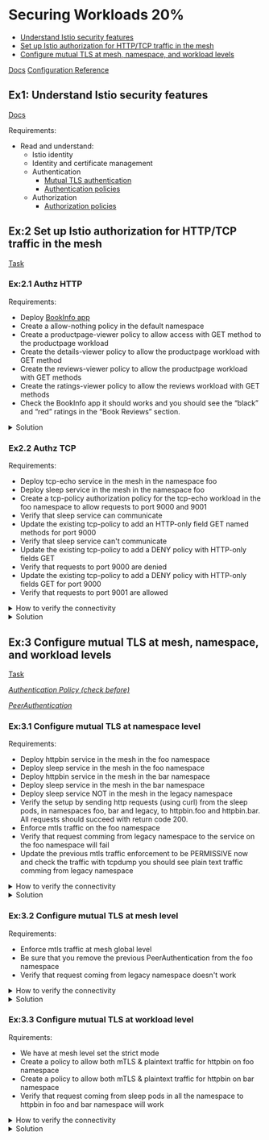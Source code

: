 # Securing Workloads 20%

* [Understand Istio security features](#understand-istio-security-features)
* [Set up Istio authorization for HTTP/TCP traffic in the mesh](#set-up-istio-authorization-for-httptcp-traffic-in-the-mesh)
* [Configure mutual TLS at mesh, namespace, and workload levels](#configure-mutual-tls-at-mesh-namespace-and-workload-levels)

[Docs](https://istio.io/latest/docs/concepts/security/)
[Configuration Reference](https://istio.io/latest/docs/reference/config/security/)

## Ex1: Understand Istio security features

[Docs](https://istio.io/latest/docs/concepts/security/)

Requirements:
* Read and understand:
  * Istio identity
  * Identity and certificate management
  * Authentication
    * [Mutual TLS authentication](https://istio.io/latest/docs/concepts/security/#mutual-tls-authentication)
    * [Authentication policies](https://istio.io/latest/docs/concepts/security/#authentication-policies)
  * Authorization
    * [Authorization policies](https://istio.io/latest/docs/concepts/security/#authorization-policies)

## Ex:2 Set up Istio authorization for HTTP/TCP traffic in the mesh

[Task](https://istio.io/latest/docs/tasks/security/authorization/)

### Ex:2.1 Authz HTTP

Requirements:
* Deploy [BookInfo app](https://raw.githubusercontent.com/istio/istio/release-1.20/samples/bookinfo/platform/kube/bookinfo.yaml)
* Create a allow-nothing policy in the default namespace
* Create a productpage-viewer policy to allow access with GET method to the productpage workload
* Create the details-viewer policy to allow the productpage workload with GET method
* Create the reviews-viewer policy to allow the productpage workload with GET methods
* Create the ratings-viewer policy to allow the reviews workload with GET methods
* Check the BookInfo app it should works and you should see the “black” and “red” ratings in the “Book Reviews” section.

<details>
  <summary>Solution</summary>

  [Task](https://istio.io/latest/docs/tasks/security/authorization/authz-http/)

  ```bash

  # Install Bookinfo App
  $ kubectl label namespace default istio-injection=enabled
  $ kubectl apply -f samples/bookinfo/platform/kube/bookinfo.yaml
  $ kubectl get services
  $ kubectl get pods
  $ kubectl exec "$(kubectl get pod -l app=ratings -o jsonpath='{.items[0].metadata.name}')" -c ratings -- curl -sS productpage:9080/productpage | grep -o "<title>.*</title>"
  $ kubectl port-forward service/productpage 9080:9080 -n default
  $ curl -s "http://localhost:9080/productpage" | grep -o "<title>.*</title>"
  $ kubectl apply -f samples/bookinfo/networking/destination-rule-all-mtls.yaml # "[istioctl install --set profile=demo]"

  # Configure access control for workloads using HTTP traffic
  # Run the following command to create a allow-nothing policy in the default namespace.
  $ kubectl apply -f - <<EOF
apiVersion: security.istio.io/v1
kind: AuthorizationPolicy
metadata:
  name: allow-nothing
  namespace: default
spec:
  {}
EOF

  # Run the following command to create a productpage-viewer policy to allow access with GET method to the productpage workload.
  # The policy does not set the from field in the rules which means all sources are allowed, effectively allowing all users and workloads.
  $ kubectl apply -f - <<EOF
apiVersion: security.istio.io/v1
kind: AuthorizationPolicy
metadata:
  name: "productpage-viewer"
  namespace: default
spec:
  selector:
    matchLabels:
      app: productpage
  action: ALLOW
  rules:
  - to:
    - operation:
        methods: ["GET"]
EOF

  # Point your browser at the Bookinfo productpage (http://localhost:9080/productpage). 
  # Now you should see the “Bookinfo Sample” page. However, you can see the following errors on the page:

  # Error fetching product details
  # Error fetching product reviews on the page.
  # These errors are expected because we have not granted the productpage workload access to the details and reviews workloads. 
  # Next, you need to configure a policy to grant access to those workloads.

  # Run the following command to create the details-viewer policy to allow the productpage workload, which issues requests using the cluster.local/ns/default/sa/bookinfo-productpage service account, to access the details workload through GET methods:
  $ kubectl apply -f - <<EOF
apiVersion: security.istio.io/v1
kind: AuthorizationPolicy
metadata:
  name: "details-viewer"
  namespace: default
spec:
  selector:
    matchLabels:
      app: details
  action: ALLOW
  rules:
  - from:
    - source:
        principals: ["cluster.local/ns/default/sa/bookinfo-productpage"]
    to:
    - operation:
        methods: ["GET"]
EOF

  # Run the following command to create a policy reviews-viewer to allow the productpage workload, which issues requests using the cluster.local/ns/default/sa/bookinfo-productpage service account, to access the reviews workload through GET methods:
  $ kubectl apply -f - <<EOF
apiVersion: security.istio.io/v1
kind: AuthorizationPolicy
metadata:
  name: "reviews-viewer"
  namespace: default
spec:
  selector:
    matchLabels:
      app: reviews
  action: ALLOW
  rules:
  - from:
    - source:
        principals: ["cluster.local/ns/default/sa/bookinfo-productpage"]
    to:
    - operation:
        methods: ["GET"]
EOF

  # Point your browser at the Bookinfo productpage (http://localhost:9080/productpage). 
  # Now, you should see the “Bookinfo Sample” page with “Book Details” on the lower left part, and “Book Reviews” on the lower right part. 
  # However, in the “Book Reviews” section, there is an error Ratings service currently unavailable.

  # This is because the reviews workload doesn’t have permission to access the ratings workload. 
  # To fix this issue, you need to grant the reviews workload access to the ratings workload. 
  # Next, we configure a policy to grant the reviews workload that access.

  # Run the following command to create the ratings-viewer policy to allow the reviews workload, which issues requests using the cluster.local/ns/default/sa/bookinfo-reviews service account, to access the ratings workload through GET methods.

  # Point your browser at the Bookinfo productpage (http://localhost:9080/productpage). 
  # You should see the “black” and “red” ratings in the “Book Reviews” section.

  # Congratulations! You successfully applied authorization policy to enforce access control for workloads using HTTP traffic.
  ```
</details>

### Ex2.2 Authz TCP

Requirements:
* Deploy tcp-echo service in the mesh in the namespace foo
* Deploy sleep service in the mesh in the namespace foo
* Create a tcp-policy authorization policy for the tcp-echo workload in the foo namespace to allow requests to port 9000 and 9001
* Verify that sleep service can communicate
* Update the existing tcp-policy to add an HTTP-only field GET named methods for port 9000
* Verify that sleep service can't communicate
* Update the existing tcp-policy to add a DENY policy with HTTP-only fields GET
* Verify that requests to port 9000 are denied
* Update the existing tcp-policy to add a DENY policy with HTTP-only fields GET for port 9000
* Verify that requests to port 9001 are allowed

<details>
  <summary>How to verify the connectivity</summary>

  ```bash
  # Verify that sleep successfully communicates with tcp-echo on ports 9000 and 9001 using the following command:
  $ kubectl exec "$(kubectl get pod -l app=sleep -n foo -o jsonpath={.items..metadata.name})" \
      -c sleep -n foo -- sh -c \
      'echo "port 9000" | nc tcp-echo 9000' | grep "hello" && echo 'connection succeeded' || echo 'connection rejected'
  hello port 9000
  connection succeeded

  $ kubectl exec "$(kubectl get pod -l app=sleep -n foo -o jsonpath={.items..metadata.name})" \
      -c sleep -n foo -- sh -c \
      'echo "port 9001" | nc tcp-echo 9001' | grep "hello" && echo 'connection succeeded' || echo 'connection rejected'
  hello port 9001
  connection succeeded

  # Verify that sleep successfully communicates with tcp-echo on port 9002. 
  # You need to send the traffic directly to the pod IP of tcp-echo because the port 9002 is not defined in the Kubernetes service object of tcp-echo. 
  # Get the pod IP address and send the request with the following command:
  $ TCP_ECHO_IP=$(kubectl get pod "$(kubectl get pod -l app=tcp-echo -n foo -o jsonpath={.items..metadata.name})" -n foo -o jsonpath="{.status.podIP}")
  $ kubectl exec "$(kubectl get pod -l app=sleep -n foo -o jsonpath={.items..metadata.name})" -c istio-proxy -n foo -- sh -c "echo 'port 9002' | nc $TCP_ECHO_IP 9002" | grep "hello"
  hello port 9002
  ```
</details>

<details>
  <summary>Solution</summary>

  [Task](https://istio.io/latest/docs/tasks/security/authorization/authz-tcp/)

  ```bash
  # Deploy two workloads named sleep and tcp-echo together in a namespace, for example foo. 
  # Both workloads run with an Envoy proxy in front of each. 
  # The tcp-echo workload listens on port 9000, 9001 and 9002 and echoes back any traffic it received with a prefix hello. 
  # For example, if you send “world” to tcp-echo, it will reply with hello world.
  #  The tcp-echo Kubernetes service object only declares the ports 9000 and 9001, and omits the port 9002. 
  # A pass-through filter chain will handle port 9002 traffic.

# Configure ALLOW authorization policy for a TCP workload
# Create the tcp-policy authorization policy for the tcp-echo workload in the foo namespace. 
# Run the following command to apply the policy to allow requests to port 9000 and 9001:
$ kubectl apply -f - <<EOF
apiVersion: security.istio.io/v1
kind: AuthorizationPolicy
metadata:
  name: tcp-policy
  namespace: foo
spec:
  selector:
    matchLabels:
      app: tcp-echo
  action: ALLOW
  rules:
  - to:
    - operation:
        ports: ["9000", "9001"]
EOF

# Verify that requests to port 9000 are allowed using the following command:
$ kubectl exec "$(kubectl get pod -l app=sleep -n foo -o jsonpath={.items..metadata.name})" \
    -c sleep -n foo -- sh -c \
    'echo "port 9000" | nc tcp-echo 9000' | grep "hello" && echo 'connection succeeded' || echo 'connection rejected'
hello port 9000
connection succeeded

# Verify that requests to port 9001 are allowed using the following command:
$ kubectl exec "$(kubectl get pod -l app=sleep -n foo -o jsonpath={.items..metadata.name})" \
    -c sleep -n foo -- sh -c \
    'echo "port 9001" | nc tcp-echo 9001' | grep "hello" && echo 'connection succeeded' || echo 'connection rejected'
hello port 9001
connection succeeded

# Verify that requests to port 9002 are denied. 
# This is enforced by the authorization policy which also applies to the pass through filter chain, even if the port is not declared explicitly in the tcp-echo Kubernetes service object. 
# Run the following command and verify the output:
$ kubectl exec "$(kubectl get pod -l app=sleep -n foo -o jsonpath={.items..metadata.name})" \
    -c sleep -n foo -- sh -c \
    "echo \"port 9002\" | nc $TCP_ECHO_IP 9002" | grep "hello" && echo 'connection succeeded' || echo 'connection rejected'
connection rejected

# Update the policy to add an HTTP-only field named methods for port 9000 using the following command:
$ kubectl apply -f - <<EOF
apiVersion: security.istio.io/v1
kind: AuthorizationPolicy
metadata:
  name: tcp-policy
  namespace: foo
spec:
  selector:
    matchLabels:
      app: tcp-echo
  action: ALLOW
  rules:
  - to:
    - operation:
        methods: ["GET"]
        ports: ["9000"]
EOF

# Verify that requests to port 9000 are denied.
# This occurs because the rule becomes invalid when it uses an HTTP-only field (methods) for TCP traffic. 
# Istio ignores the invalid ALLOW rule. 
# The final result is that the request is rejected, because it does not match any ALLOW rules. 
# Run the following command and verify the output:
$ kubectl exec "$(kubectl get pod -l app=sleep -n foo -o jsonpath={.items..metadata.name})" \
    -c sleep -n foo -- sh -c \
    'echo "port 9000" | nc tcp-echo 9000' | grep "hello" && echo 'connection succeeded' || echo 'connection rejected'
connection rejected

# Verify that requests to port 9001 are denied. This occurs because the requests do not match any ALLOW rules. 
# Run the following command and verify the output:
$ kubectl exec "$(kubectl get pod -l app=sleep -n foo -o jsonpath={.items..metadata.name})" \
    -c sleep -n foo -- sh -c \
    'echo "port 9001" | nc tcp-echo 9001' | grep "hello" && echo 'connection succeeded' || echo 'connection rejected'
connection rejected

# Configure DENY authorization policy for a TCP workload
# Add a DENY policy with HTTP-only fields using the following command:
$ kubectl apply -f - <<EOF
apiVersion: security.istio.io/v1
kind: AuthorizationPolicy
metadata:
  name: tcp-policy
  namespace: foo
spec:
  selector:
    matchLabels:
      app: tcp-echo
  action: DENY
  rules:
  - to:
    - operation:
        methods: ["GET"]
EOF
# Warning: configured AuthorizationPolicy will deny all traffic to TCP ports under its scope due to the use of only HTTP attributes in a DENY rule; it is recommended to explicitly specify the port
# authorizationpolicy.security.istio.io/tcp-policy configured

# Verify that requests to port 9000 are denied. 
# This occurs because Istio doesn’t understand the HTTP-only fields while creating a DENY rule for tcp port and due to it’s restrictive nature it denies all the traffic to the tcp ports:
$ kubectl exec "$(kubectl get pod -l app=sleep -n foo -o jsonpath={.items..metadata.name})" \
    -c sleep -n foo -- sh -c \
    'echo "port 9000" | nc tcp-echo 9000' | grep "hello" && echo 'connection succeeded' || echo 'connection rejected'
connection rejected

$ kubectl exec "$(kubectl get pod -l app=sleep -n foo -o jsonpath={.items..metadata.name})" \
    -c sleep -n foo -- sh -c \
    'echo "port 9001" | nc tcp-echo 9001' | grep "hello" && echo 'connection succeeded' || echo 'connection rejected'
connection rejected

# Add a DENY policy with both TCP and HTTP fields using the following command:
$ kubectl apply -f - <<EOF
apiVersion: security.istio.io/v1
kind: AuthorizationPolicy
metadata:
  name: tcp-policy
  namespace: foo
spec:
  selector:
    matchLabels:
      app: tcp-echo
  action: DENY
  rules:
  - to:
    - operation:
        methods: ["GET"]
        ports: ["9000"]
EOF

# Verify that requests to port 9000 is denied. 
# This occurs because the request matches the ports in the above-mentioned deny policy.
$ kubectl exec "$(kubectl get pod -l app=sleep -n foo -o jsonpath={.items..metadata.name})" \
    -c sleep -n foo -- sh -c \
    'echo "port 9000" | nc tcp-echo 9000' | grep "hello" && echo 'connection succeeded' || echo 'connection rejected'
connection rejected

# Verify that requests to port 9001 are allowed. 
# This occurs because the requests do not match the ports in the DENY policy:
$ kubectl exec "$(kubectl get pod -l app=sleep -n foo -o jsonpath={.items..metadata.name})" \
    -c sleep -n foo -- sh -c \
    'echo "port 9001" | nc tcp-echo 9001' | grep "hello" && echo 'connection succeeded' || echo 'connection rejected'
hello port 9001
connection succeeded
  ```
</details>


## Ex:3 Configure mutual TLS at mesh, namespace, and workload levels

[Task](https://istio.io/latest/docs/tasks/security/authentication/mtls-migration/)

*[Authentication Policy (check before)](https://istio.io/latest/docs/tasks/security/authentication/authn-policy/)*

*[PeerAuthentication](https://istio.io/latest/docs/reference/config/security/peer_authentication/)*

### Ex:3.1 Configure mutual TLS at namespace level

Requirements:
* Deploy httpbin service in the mesh in the foo namespace
* Deploy sleep service in the mesh in the foo namespace
* Deploy httpbin service in the mesh in the bar namespace
* Deploy sleep service in the mesh in the bar namespace
* Deploy sleep service NOT in the mesh in the legacy namespace
* Verify the setup by sending http requests (using curl) from the sleep pods, in namespaces foo, bar and legacy, to httpbin.foo and httpbin.bar. All requests should succeed with return code 200.
* Enforce mtls traffic on the foo namespace
* Verify that request comming from legacy namespace to the service on the foo namespace will fail
* Update the previous mtls traffic enforcement to be PERMISSIVE now and check the traffic with tcpdump you should see plain text traffic comming from legacy namespace


<details>
  <summary>How to verify the connectivity</summary>

  ```bash
  # Verify the setup by sending http requests (using curl) from the sleep pods, in namespaces foo, bar and legacy, to httpbin.foo and httpbin.bar. All requests should succeed with return code 200.
  $ for from in "foo" "bar" "legacy"; do for to in "foo" "bar"; do kubectl exec "$(kubectl get pod -l app=sleep -n ${from} -o jsonpath={.items..metadata.name})" -c sleep -n ${from} -- curl http://httpbin.${to}:8000/ip -s -o /dev/null -w "sleep.${from} to httpbin.${to}: %{http_code}\n"; done; done
  sleep.foo to httpbin.foo: 200
  sleep.foo to httpbin.bar: 200
  sleep.bar to httpbin.foo: 200
  sleep.bar to httpbin.bar: 200
  sleep.legacy to httpbin.foo: 200
  sleep.legacy to httpbin.bar: 200

  # Verify that now from the legacy namespace since no sidecars are inecjeted the requests should fail with return code 56 and namespace foo and bar should work.
  $ for from in "foo" "bar" "legacy"; do for to in "foo" "bar"; do kubectl exec "$(kubectl get pod -l app=sleep -n ${from} -o jsonpath={.items..metadata.name})" -c sleep -n ${from} -- curl http://httpbin.${to}:8000/ip -s -o /dev/null -w "sleep.${from} to httpbin.${to}: %{http_code}\n"; done; done
  sleep.foo to httpbin.foo: 200
  sleep.foo to httpbin.bar: 200
  sleep.bar to httpbin.foo: 200
  sleep.bar to httpbin.bar: 200
  sleep.legacy to httpbin.foo: 000 # Request failing since mTLS is enforced on foo namespace and no plain text traffic is allowed anymore.
  command terminated with exit code 56
  sleep.legacy to httpbin.bar: 200

  # Check if the traffic is encripted or not
  # Upgrade istio installation to have istio-proxy container as privileged container to use tcpump
  $ istioctl upgrade --set profile=demo --set values.global.proxy.privileged=true

  # Restart httpbin deployment
  $ kubectl rollout restart deploy httpbin -n foo

  # tcpdump on httpbin istio-proxy container
  $ kubectl exec -nfoo "$(kubectl get pod -nfoo -lapp=httpbin -ojsonpath={.items..metadata.name})" -c istio-proxy -- sudo tcpdump dst port 80  -A

  # Send again http requests (using curl) from the sleep pods, in namespaces foo, bar and legacy, to httpbin.foo and httpbin.bar. All requests should succeed with return code 200 less 
  # sleep.legacy to httpbin.foo: 000 since mtls mode: STRICT
  $ for from in "foo" "bar" "legacy"; do for to in "foo" "bar"; do kubectl exec "$(kubectl get pod -l app=sleep -n ${from} -o jsonpath={.items..metadata.name})" -c sleep -n ${from} -- curl http://httpbin.${to}:8000/ip -s -o /dev/null -w "sleep.${from} to httpbin.${to}: %{http_code}\n"; done; done
  # In the output of the tcpdump won't see any network data related to sleep.legacy to httpbin.foo
  ```
</details>

<details>
  <summary>Solution</summary>

  ```bash
  # Lock down to mutual TLS by namespace
  # After migrating all clients to Istio and injecting the Envoy sidecar, you can lock down workloads in the foo namespace to only accept mutual TLS traffic.
  $ kubectl apply -n foo -f - <<EOF
apiVersion: security.istio.io/v1beta1
kind: PeerAuthentication
metadata:
  name: default
  namespace: foo
spec:
  mtls:
    mode: STRICT
EOF

  # Now change to PERMISSIVE mode instead and perform that same request
  $ kubectl apply -n foo -f - <<EOF
apiVersion: security.istio.io/v1beta1
kind: PeerAuthentication
metadata:
  name: default
  namespace: foo
spec:
  mtls:
    mode: PERMISSIVE
EOF

  $ for from in "foo" "bar" "legacy"; do for to in "foo" "bar"; do kubectl exec "$(kubectl get pod -l app=sleep -n ${from} -o jsonpath={.items..metadata.name})" -c sleep -n ${from} -- curl http://httpbin.${to}:8000/ip -s -o /dev/null -w "sleep.${from} to httpbin.${to}: %{http_code}\n"; done; done

  # Now, you should see a similar oputput, it's a plain text data network traffic.
  # For the others that they are talking in mtls by default you can't read the same information since it's encripted.
  ...
  20:30:38.058445 IP 10-42-0-17.sleep.legacy.svc.cluster.local.57594 > httpbin-c558746df-xgx42.http: Flags [P.], seq 0:81, ack 1, win 507, options [nop,nop,TS val 652705005 ecr 3123133169], length 81: HTTP: GET /ip HTTP/1.1
  E...5F@.@...
  *..
  *.....P.=g................
  &.|..:.GET /ip HTTP/1.1
  Host: httpbin.foo:8000
  User-Agent: curl/8.5.0
  Accept: */*
  ...
  ```
</details>

### Ex:3.2 Configure mutual TLS at mesh level

Requirements:
* Enforce mtls traffic at mesh global level
* Be sure that you remove the previous PeerAuthentication from the foo namespace
* Verify that request coming from legacy namespace doesn't work

<details>
  <summary>How to verify the connectivity</summary>

  ```bash
  # Now, both the foo and bar namespaces enforce mutual TLS only traffic, so you should see requests from sleep.legacy failing for both.
  $ for from in "foo" "bar" "legacy"; do for to in "foo" "bar"; do kubectl exec "$(kubectl get pod -l app=sleep -n ${from} -o jsonpath={.items..metadata.name})" -c sleep -n ${from} -- curl http://httpbin.${to}:8000/ip -s -o /dev/null -w "sleep.${from} to httpbin.${to}: %{http_code}\n"; done; done
  sleep.foo to httpbin.foo: 200
  sleep.foo to httpbin.bar: 200
  sleep.bar to httpbin.foo: 200
  sleep.bar to httpbin.bar: 200
  sleep.legacy to httpbin.foo: 000
  command terminated with exit code 56
  sleep.legacy to httpbin.bar: 000
  command terminated with exit code 56
  ```
</details>

<details>
  <summary>Solution</summary>

  ```bash
  # Lock down mutual TLS for the entire mesh
  # You can lock down workloads in all namespaces to only accept mutual TLS traffic by putting the policy in the system namespace of your Istio installation.
  $ kubectl apply -n istio-system -f - <<EOF
apiVersion: security.istio.io/v1beta1
kind: PeerAuthentication
metadata:
  name: default
  namespace: istio-system
spec:
  mtls:
    mode: STRICT
EOF

  # Now, both the foo and bar namespaces enforce mutual TLS only traffic, so you should see requests from sleep.legacy failing for both.
  $ for from in "foo" "bar" "legacy"; do for to in "foo" "bar"; do kubectl exec "$(kubectl get pod -l app=sleep -n ${from} -o jsonpath={.items..metadata.name})" -c sleep -n ${from} -- curl http://httpbin.${to}:8000/ip -s -o /dev/null -w "sleep.${from} to httpbin.${to}: %{http_code}\n"; done; done
  sleep.foo to httpbin.foo: 200
  sleep.foo to httpbin.bar: 200
  sleep.bar to httpbin.foo: 200
  sleep.bar to httpbin.bar: 200
  sleep.legacy to httpbin.foo: 000
  command terminated with exit code 56
  sleep.legacy to httpbin.bar: 000
  command terminated with exit code 56
  ```
</details>

### Ex:3.3 Configure mutual TLS at workload level

Rquirements:
* We have at mesh level set the strict mode
* Create a policy to allow both mTLS & plaintext traffic for httpbin on foo namespace
* Create a policy to allow both mTLS & plaintext traffic for httpbin on bar namespace
* Verify that request coming from sleep pods in all the namespace to httpbin in foo and bar namespace will work

<details>
  <summary>How to verify the connectivity</summary>

  ```bash
  # Perform again the same request, all the request should pass.

  $ for from in "foo" "bar" "legacy"; do for to in "foo" "bar"; do kubectl exec "$(kubectl get pod -l app=sleep -n ${from} -o jsonpath={.items..metadata.name})" -c sleep -n ${from} -- curl http://httpbin.${to}:8000/ip -s -o /dev/null -w "sleep.${from} to httpbin.${to}: %{http_code}\n"; done; done
  sleep.foo to httpbin.foo: 200
  sleep.foo to httpbin.bar: 200
  sleep.bar to httpbin.foo: 200
  sleep.bar to httpbin.bar: 200
  sleep.legacy to httpbin.foo: 200
  sleep.legacy to httpbin.bar: 200
  ```
</details>

<details>
  <summary>Solution</summary>

  ```bash
  # We have at mesh level set the strict mode but we'll override it for specific worloads on specifics namespaces.
  # Create a policy to allow both mTLS & plaintext traffic for httpbin on foo namespace
  $ kubectl apply -n foo -f - <<EOF
apiVersion: security.istio.io/v1beta1
kind: PeerAuthentication
metadata:
  name: httpbin
  namespace: foo
spec:
  selector:
    matchLabels:
      app: httpbin
  mtls:
    mode: PERMISSIVE
EOF

  # Create a policy to allow both mTLS & plaintext traffic for httpbin on bar namespace
  $ kubectl apply -n bar -f - <<EOF
apiVersion: security.istio.io/v1beta1
kind: PeerAuthentication
metadata:
  name: httpbin
  namespace: bar
spec:
  selector:
    matchLabels:
      app: httpbin
  mtls:
    mode: PERMISSIVE
EOF
  ```
</details>
